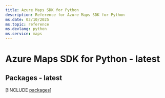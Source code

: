 ```yaml
---
title: Azure Maps SDK for Python
description: Reference for Azure Maps SDK for Python
ms.date: 03/10/2025
ms.topic: reference
ms.devlang: python
ms.service: maps
---
```

# Azure Maps SDK for Python - latest
## Packages - latest
[!INCLUDE [packages](maps-index.md)]